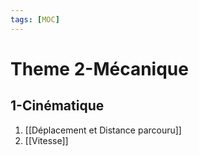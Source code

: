 ```yaml
---
tags: [MOC] 
---
```


# Theme 2-Mécanique
## 1-Cinématique
1. [[Déplacement et Distance parcouru]]
2. [[Vitesse]]